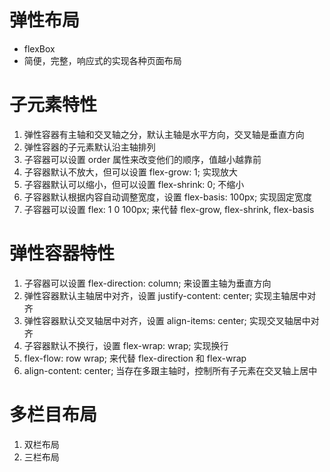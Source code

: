 # 弹性布局
- flexBox
- 简便，完整，响应式的实现各种页面布局

# 子元素特性
1. 弹性容器有主轴和交叉轴之分，默认主轴是水平方向，交叉轴是垂直方向
2. 弹性容器的子元素默认沿主轴排列
3. 子容器可以设置 order 属性来改变他们的顺序，值越小越靠前
4. 子容器默认不放大，但可以设置 flex-grow: 1; 实现放大
5. 子容器默认可以缩小，但可以设置 flex-shrink: 0; 不缩小
6. 子容器默认根据内容自动调整宽度，设置 flex-basis: 100px; 实现固定宽度
7. 子容器可以设置 flex: 1 0 100px; 来代替 flex-grow, flex-shrink, flex-basis


# 弹性容器特性
1. 子容器可以设置 flex-direction: column; 来设置主轴为垂直方向
2. 弹性容器默认主轴居中对齐，设置 justify-content: center; 实现主轴居中对齐
3. 弹性容器默认交叉轴居中对齐，设置 align-items: center; 实现交叉轴居中对齐
4. 子容器默认不换行，设置 flex-wrap: wrap; 实现换行
5. flex-flow: row wrap; 来代替 flex-direction 和 flex-wrap
6. align-content: center; 当存在多跟主轴时，控制所有子元素在交叉轴上居中

# 多栏目布局
1. 双栏布局
2. 三栏布局